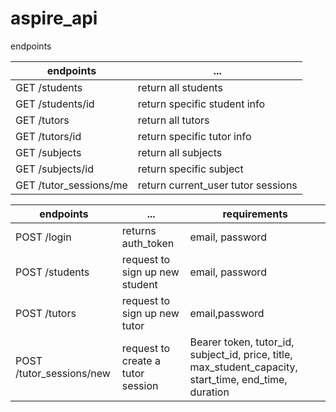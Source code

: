 # aspire_api

endpoints

| endpoints  | ... |
| ------------- | ------------- |
| GET /students | return all students | 
| GET /students/id | return specific student info |
| GET /tutors | return all tutors |
| GET /tutors/id | return specific tutor info |
| GET /subjects | return all subjects |
| GET /subjects/id | return specific subject |
| GET /tutor_sessions/me | return current_user tutor sessions |

| endpoints  | ... | requirements |
| ------------- | ------------- | ------------- |
| POST /login | returns auth_token | email, password |
| POST /students | request to sign up new student | email, password |
| POST /tutors | request to sign up new tutor | email,password |
| POST /tutor_sessions/new | request to create a tutor session | Bearer token, tutor_id, subject_id, price, title, max_student_capacity, start_time, end_time, duration | host_zoom_url | 

